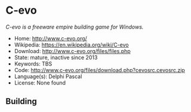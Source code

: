 # C-evo

_C-evo is a freeware empire building game for Windows._

- Home: http://www.c-evo.org/
- Wikipedia: https://en.wikipedia.org/wiki/C-evo
- Download: http://www.c-evo.org/files/files.php
- State: mature, inactive since 2013
- Keywords: TBS 
- Code: http://www.c-evo.org/files/download.php?cevosrc.cevosrc.zip
- Language(s): Delphi Pascal
- License: None found

## Building
